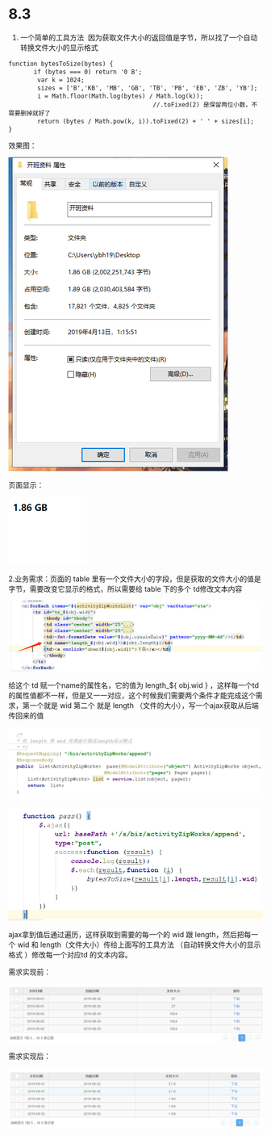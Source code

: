 # 8.3

1. 一个简单的工具方法  因为获取文件大小的返回值是字节，所以找了一个自动转换文件大小的显示格式

```
function bytesToSize(bytes) {
       if (bytes === 0) return '0 B';
        var k = 1024;
        sizes = ['B','KB', 'MB', 'GB', 'TB', 'PB', 'EB', 'ZB', 'YB'];
        i = Math.floor(Math.log(bytes) / Math.log(k));
                                        //.toFixed(2) 是保留两位小数，不需要删掉就好了
        return (bytes / Math.pow(k, i)).toFixed(2) + ' ' + sizes[i];
}
```

效果图：

![266c883df686fa777daf9c2282aa0ff1.png](image/266c883df686fa777daf9c2282aa0ff1.png)

页面显示：

![daefa2c4144f75dfcd288d93117bb246.png](image/daefa2c4144f75dfcd288d93117bb246.png)

2.业务需求：页面的 table 里有一个文件大小的字段，但是获取的文件大小的值是字节，需要改变它显示的格式，所以需要给 table 下的多个 td修改文本内容

![73e908128dd7e117b7caf979991cc90c.png](image/73e908128dd7e117b7caf979991cc90c.png)

给这个 td 赋一个name的属性名，它的值为 length\_${ obj.wid } ，这样每一个td的属性值都不一样，但是又一一对应，这个时候我们需要两个条件才能完成这个需求，第一个就是 wid 第二个 就是 length （文件的大小），写一个ajax获取从后端传回来的值

![efb87a7cdcac3d84a8afdb1e1667fe4c.png](image/efb87a7cdcac3d84a8afdb1e1667fe4c.png)

![0c0455ca3d870ce523b29eb16985558d.png](image/0c0455ca3d870ce523b29eb16985558d.png)

ajax拿到值后通过遍历，这样获取到需要的每一个的 wid 跟 length，然后把每一个 wid 和 length（文件大小）传给上面写的工具方法 （自动转换文件大小的显示格式 ）修改每一个对应td 的文本内容。

需求实现前：

![b567fa769b4434b144667d527017c49d.png](image/b567fa769b4434b144667d527017c49d.png)

需求实现后：

![1987174ad43ed6b20467b805edc4774f.png](image/1987174ad43ed6b20467b805edc4774f.png)
